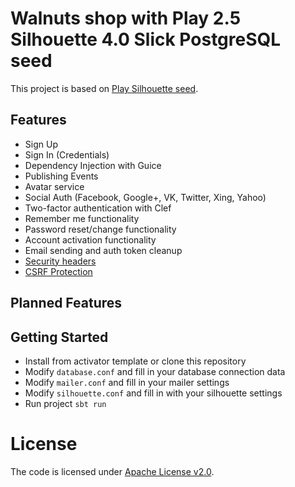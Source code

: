 Walnuts shop with Play 2.5 Silhouette 4.0 Slick PostgreSQL seed
===============================================================

This project is based on [Play Silhouette seed](https://www.lightbend.com/activator/template/play-silhouette-4.0-slick-postgres-seed).

## Features

* Sign Up
* Sign In (Credentials)
* Dependency Injection with Guice
* Publishing Events
* Avatar service
* Social Auth (Facebook, Google+, VK, Twitter, Xing, Yahoo)
* Two-factor authentication with Clef
* Remember me functionality
* Password reset/change functionality
* Account activation functionality
* Email sending and auth token cleanup
* [Security headers](https://www.playframework.com/documentation/2.5.x/SecurityHeaders)
* [CSRF Protection](https://www.playframework.com/documentation/2.5.x/ScalaCsrf)

## Planned Features

## Getting Started

* Install from activator template or clone this repository
* Modify `database.conf` and fill in your database connection data
* Modify `mailer.conf` and fill in your mailer settings
* Modify `silhouette.conf` and fill in with your silhouette settings
* Run project `sbt run`

# License

The code is licensed under [Apache License v2.0](http://www.apache.org/licenses/LICENSE-2.0).
